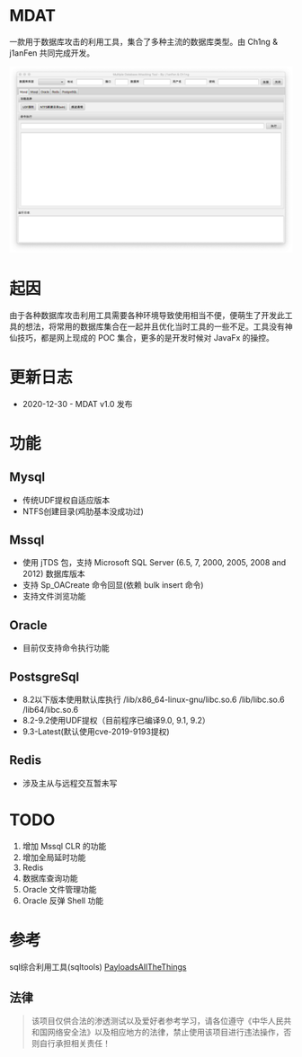 # MDAT
一款用于数据库攻击的利用工具，集合了多种主流的数据库类型。由 Ch1ng & j1anFen 共同完成开发。

![pic](./images/Xnip2020-12-30_11-00-08.png)

# 起因
由于各种数据库攻击利用工具需要各种环境导致使用相当不便，便萌生了开发此工具的想法，将常用的数据库集合在一起并且优化当时工具的一些不足。工具没有神仙技巧，都是网上现成的 POC 集合，更多的是开发时候对 JavaFx 的操控。

# 更新日志
- 2020-12-30 - MDAT v1.0 发布

# 功能
## Mysql
- 传统UDF提权自适应版本
- NTFS创建目录(鸡肋基本没成功过)

## Mssql
- 使用 jTDS 包，支持 Microsoft SQL Server (6.5, 7, 2000, 2005, 2008 and 2012) 数据库版本
- 支持 Sp_OACreate 命令回显(依赖 bulk insert 命令)
- 支持文件浏览功能

## Oracle
- 目前仅支持命令执行功能

## PostsgreSql
- 8.2以下版本使用默认库执行 /lib/x86_64-linux-gnu/libc.so.6 /lib/libc.so.6 /lib64/libc.so.6
- 8.2-9.2使用UDF提权（目前程序已编译9.0, 9.1, 9.2）
- 9.3-Latest(默认使用cve-2019-9193提权)

## Redis
- 涉及主从与远程交互暂未写


# TODO
1. 增加 Mssql CLR 的功能
2. 增加全局延时功能
3. Redis
4. 数据库查询功能
5. Oracle 文件管理功能
6. Oracle 反弹 Shell 功能

# 参考
sql综合利用工具(sqltools)
[PayloadsAllTheThings](https://github.com/swisskyrepo/PayloadsAllTheThings/blob/master/SQL%20Injection/PostgreSQL%20Injection.md)

## 法律
> 该项目仅供合法的渗透测试以及爱好者参考学习，请各位遵守《中华人民共和国网络安全法》以及相应地方的法律，禁止使用该项目进行违法操作，否则自行承担相关责任！
